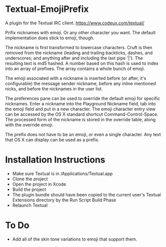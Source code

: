 # Textual-EmojiPrefix

A plugin for the Textual IRC client. https://www.codeux.com/textual/

Prifix nicknames with emoji. Or any other character you want. The default implementation does stick to emoji, though.

The nickname is first transformed to lowercase characters. Cruft is then removed from the nickname (leading and trailing backticks, dashes, and underscores; and anything after and including the last pipe '|'). The resulting text is md5 hashed. A number based on this hash is used to index into an array of prefixes. The array contains a whole bunch of emoji.

The emoji associated with a nickname is inserted before (or after, it's configurable) the message sender nickname, before any inline mentioned nicks, and before the nicknames in the user list.

The preferences pane can be used to override the default emoji for specific nicknames. Enter a nickname into the Playground Nickname field, tab into the emoji field and put in a new character. The emoji character entry view can be accessed by the OS X standard shortcut Command-Control-Space. The processed form of the nickname is stored in the override table, along with the override emoji.

The prefix does not have to be an emoji, or even a single character. Any text that OS X can display can be used as a prefix.

# Installation Instructions
* Make sure Textual is in /Applications/Textual.app
* Clone the project
* Open the project in Xcode
* Build the project
* The plugin bundle should have been copied to the current user's Textual Extensions directory by the Run Script Build Phase
* Relaunch Textual

# To Do
* Add all of the skin tone variations to emoji that support them.
